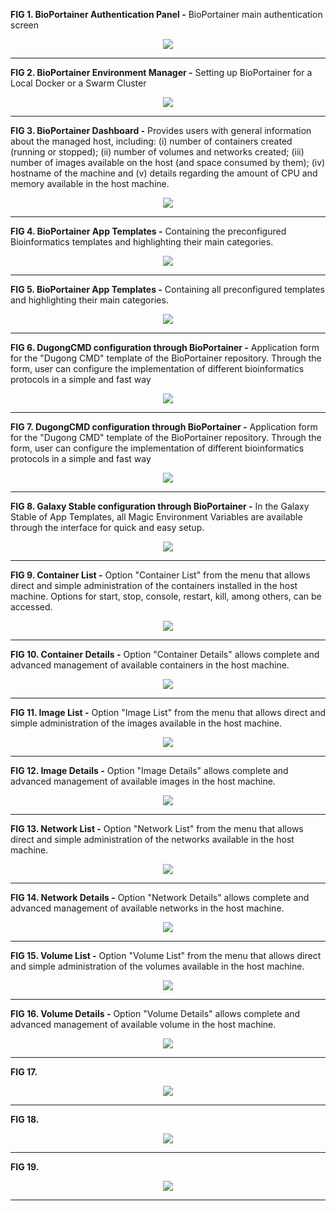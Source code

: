 **FIG 1. BioPortainer Authentication Panel -** BioPortainer main authentication screen
<p align="center"><img src="https://raw.githubusercontent.com/LaBiOS/BioPortainer/master/images/screen/f0.png"></p>

---

**FIG 2. BioPortainer Environment Manager -** Setting up BioPortainer for a Local Docker or a Swarm Cluster
<p align="center"><img src="https://raw.githubusercontent.com/LaBiOS/BioPortainer/master/images/screen/f1.png"></p>

---

**FIG 3. BioPortainer Dashboard -** Provides users with general information about the managed host, including: (i) number of containers created (running or stopped); (ii) number of volumes and networks created; (iii) number of images available on the host (and space consumed by them); (iv) hostname of the machine and (v) details regarding the amount of CPU and memory available in the host machine.
<p align="center"><img src="https://raw.githubusercontent.com/LaBiOS/BioPortainer/master/images/screen/f2.png"></p>

---

**FIG 4. BioPortainer App Templates -** Containing the preconfigured Bioinformatics templates and highlighting their main categories.
<p align="center"><img src="https://raw.githubusercontent.com/LaBiOS/BioPortainer/master/images/screen/f3.png"></p>

---

**FIG 5. BioPortainer App Templates -** Containing all preconfigured templates and highlighting their main categories.
<p align="center"><img src="https://raw.githubusercontent.com/LaBiOS/BioPortainer/master/images/screen/f4.png"></p>

---

**FIG 6. DugongCMD configuration through BioPortainer -** Application form for the "Dugong CMD" template of the BioPortainer repository. Through the form, user can configure the implementation of different bioinformatics protocols in a simple and fast way
<p align="center"><img src="https://raw.githubusercontent.com/LaBiOS/BioPortainer/master/images/screen/f5.png"></p>

---

**FIG 7. DugongCMD configuration through BioPortainer -** Application form for the "Dugong CMD" template of the BioPortainer repository. Through the form, user can configure the implementation of different bioinformatics protocols in a simple and fast way
<p align="center"><img src="https://raw.githubusercontent.com/LaBiOS/BioPortainer/master/images/screen/f6.png"></p>

---

**FIG 8. Galaxy Stable configuration through BioPortainer -** In the Galaxy Stable of App Templates, all Magic Environment Variables are available through the interface for quick and easy setup.
<p align="center"><img src="https://raw.githubusercontent.com/LaBiOS/BioPortainer/master/images/screen/f7.png"></p>

---

**FIG 9. Container List -** Option "Container List" from the menu that allows direct and simple administration of the containers installed in the host machine. Options for start, stop, console, restart, kill, among others, can be accessed.
<p align="center"><img src="https://raw.githubusercontent.com/LaBiOS/BioPortainer/master/images/screen/f8.png"></p>

---

**FIG 10. Container Details -** Option "Container Details" allows complete and advanced management of available containers in the host machine.
<p align="center"><img src="https://raw.githubusercontent.com/LaBiOS/BioPortainer/master/images/screen/f9.png"></p>

---

**FIG 11. Image List -** Option "Image List" from the menu that allows direct and simple administration of the images available in the host machine.
<p align="center"><img src="https://raw.githubusercontent.com/LaBiOS/BioPortainer/master/images/screen/f10.png"></p>

---

**FIG 12. Image Details -** Option "Image Details" allows complete and advanced management of available images in the host machine.
<p align="center"><img src="https://raw.githubusercontent.com/LaBiOS/BioPortainer/master/images/screen/f11.png"></p>

---

**FIG 13. Network List -** Option "Network List" from the menu that allows direct and simple administration of the networks available in the host machine.
<p align="center"><img src="https://raw.githubusercontent.com/LaBiOS/BioPortainer/master/images/screen/f12.png"></p>

---

**FIG 14. Network Details -** Option "Network Details" allows complete and advanced management of available networks in the host machine.
<p align="center"><img src="https://raw.githubusercontent.com/LaBiOS/BioPortainer/master/images/screen/f13.png"></p>

---

**FIG 15. Volume List -** Option "Volume List" from the menu that allows direct and simple administration of the volumes available in the host machine.
<p align="center"><img src="https://raw.githubusercontent.com/LaBiOS/BioPortainer/master/images/screen/f14.png"></p>

---

**FIG 16. Volume Details -** Option "Volume Details" allows complete and advanced management of available volume in the host machine.
<p align="center"><img src="https://raw.githubusercontent.com/LaBiOS/BioPortainer/master/images/screen/f15.png"></p>

---

**FIG 17.**
<p align="center"><img src="https://raw.githubusercontent.com/LaBiOS/BioPortainer/master/images/screen/f16.png"></p>

---

**FIG 18.**
<p align="center"><img src="https://raw.githubusercontent.com/LaBiOS/BioPortainer/master/images/screen/f17.png"></p>

---

**FIG 19.**
<p align="center"><img src="https://raw.githubusercontent.com/LaBiOS/BioPortainer/master/images/screen/f18.png"></p>

---
